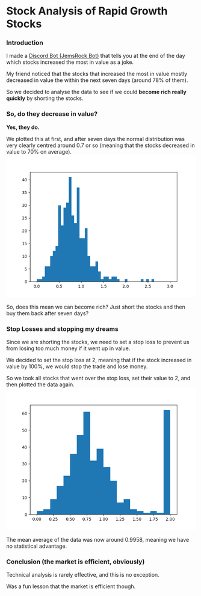 # Stock Analysis of Rapid Growth Stocks

### Introduction
I made a [Discord Bot (JemsRock Bot)](https://github.com/VolticFroogo/jemsrock-bot)
that tells you at the end of the day which stocks increased the most in value as a joke.

My friend noticed that the stocks that increased the most in value mostly decreased in value the within the next seven days (around 78% of them).

So we decided to analyse the data to see if we could **become rich really quickly** by shorting the stocks.

### So, do they decrease in value?
**Yes, they do.**

We plotted this at first, and after seven days the normal distribution was very clearly centred around 0.7 or so (meaning that the stocks decreased in value to 70% on average).
![Normal distribution of stock value after seven days](graphs/diff.png)

So, does this mean we can become rich? Just short the stocks and then buy them back after seven days?

### Stop Losses and stopping my dreams
Since we are shorting the stocks, we need to set a stop loss to prevent us from losing too much money if it went up in value.

We decided to set the stop loss at 2, meaning that if the stock increased in value by 100%, we would stop the trade and lose money.

So we took all stocks that went over the stop loss, set their value to 2, and then plotted the data again.
![Normal distribution of stock value after seven days, with stop loss](graphs/diff-stoplossed.png)

The mean average of the data was now around 0.9958, meaning we have no statistical advantage.

### Conclusion (the market is efficient, obviously)
Technical analysis is rarely effective, and this is no exception.

Was a fun lesson that the market is efficient though.